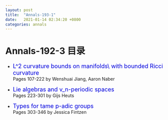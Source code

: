 ```yaml
---
layout: post
title:  "Annals-193-1"
date:   2021-01-14 02:34:20 +0800
categories: annals
---
```


# Annals-192-3 目录


- <font color="#0000dd" size="4">L^2 curvature bounds on manifolds\ with bounded Ricci curvature</font>		
  Pages 107-222 by Wenshuai Jiang, Aaron Naber

- <font color="#0000dd" size="4">Lie algebras and v_n-periodic spaces</font>		
  Pages 223-301 by Gijs Heuts

- <font color="#0000dd" size="4">Types for tame p-adic groups</font>		
  Pages 303-346 by Jessica Fintzen